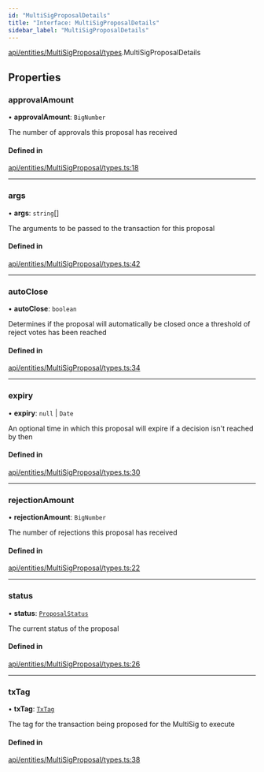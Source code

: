 ```yaml
---
id: "MultiSigProposalDetails"
title: "Interface: MultiSigProposalDetails"
sidebar_label: "MultiSigProposalDetails"
---
```


[api/entities/MultiSigProposal/types](../../../../../../modules/API/Entities/MultiSigProposal/Types/Types.md).MultiSigProposalDetails

## Properties

### approvalAmount

• **approvalAmount**: `BigNumber`

The number of approvals this proposal has received

#### Defined in

[api/entities/MultiSigProposal/types.ts:18](https://github.com/PolymeshAssociation/polymesh-sdk/blob/d4e2c127f/src/api/entities/MultiSigProposal/types.ts#L18)

___

### args

• **args**: `string`[]

The arguments to be passed to the transaction for this proposal

#### Defined in

[api/entities/MultiSigProposal/types.ts:42](https://github.com/PolymeshAssociation/polymesh-sdk/blob/d4e2c127f/src/api/entities/MultiSigProposal/types.ts#L42)

___

### autoClose

• **autoClose**: `boolean`

Determines if the proposal will automatically be closed once a threshold of reject votes has been reached

#### Defined in

[api/entities/MultiSigProposal/types.ts:34](https://github.com/PolymeshAssociation/polymesh-sdk/blob/d4e2c127f/src/api/entities/MultiSigProposal/types.ts#L34)

___

### expiry

• **expiry**: ``null`` \| `Date`

An optional time in which this proposal will expire if a decision isn't reached by then

#### Defined in

[api/entities/MultiSigProposal/types.ts:30](https://github.com/PolymeshAssociation/polymesh-sdk/blob/d4e2c127f/src/api/entities/MultiSigProposal/types.ts#L30)

___

### rejectionAmount

• **rejectionAmount**: `BigNumber`

The number of rejections this proposal has received

#### Defined in

[api/entities/MultiSigProposal/types.ts:22](https://github.com/PolymeshAssociation/polymesh-sdk/blob/d4e2c127f/src/api/entities/MultiSigProposal/types.ts#L22)

___

### status

• **status**: [`ProposalStatus`](../../../../../../enums/API/Entities/MultiSigProposal/Types/ProposalStatus/ProposalStatus.md)

The current status of the proposal

#### Defined in

[api/entities/MultiSigProposal/types.ts:26](https://github.com/PolymeshAssociation/polymesh-sdk/blob/d4e2c127f/src/api/entities/MultiSigProposal/types.ts#L26)

___

### txTag

• **txTag**: [`TxTag`](../../../../../../modules/Generated/Types/Types.md#txtag)

The tag for the transaction being proposed for the MultiSig to execute

#### Defined in

[api/entities/MultiSigProposal/types.ts:38](https://github.com/PolymeshAssociation/polymesh-sdk/blob/d4e2c127f/src/api/entities/MultiSigProposal/types.ts#L38)
